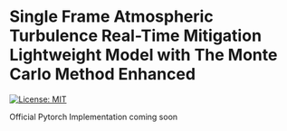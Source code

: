 # Single Frame Atmospheric Turbulence Real-Time Mitigation Lightweight Model with The Monte Carlo Method Enhanced

[![License: MIT](https://img.shields.io/badge/License-MIT-green.svg)](https://opensource.org/licenses/MIT)

Official Pytorch Implementation coming soon
